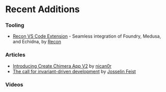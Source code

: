 # Recent Additions

### Tooling
- [Recon VS Code Extension](https://github.com/Recon-Fuzz/recon-extension) - Seamless integration of Foundry, Medusa, and Echidna, by [Recon](https://x.com/getreconxyz)

### Articles
- [Introducing Create Chimera App V2](https://getrecon.substack.com/p/introducing-create-chimera-app-v2?r=34r2zr) by [nican0r](https://x.com/nican0r) 
- [The call for invariant-driven development](https://blog.trailofbits.com/2025/02/12/the-call-for-invariant-driven-development/) by [Josselin Feist](https://x.com/Montyly)

### Videos

